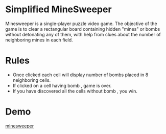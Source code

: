 # Simplified MineSweeper

Minesweeper is a single-player puzzle video game. The objective of the game is to clear a rectangular board containing hidden "mines" or bombs without detonating any of them, with help from clues about the number of neighboring mines in each field.

# Rules

- Once clicked each cell will display number of bombs placed in 8 neighboring cells.
- If clicked on a cell having bomb , game is over.
- If you have discovered all the cells without bomb , you win.

# Demo 

[minesweeper](http://htmlpreview.github.io/?https://github.com/idontknowjs/MineSweeper/blob/master/index.html)
